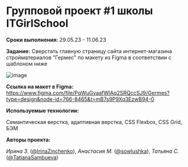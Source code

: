 ﻿# Групповой проект #1 школы ITGirlSchool

**Сроки выполнения:** 29.05.23 - 11.06.23

**Задание:** Сверстать главную страницу сайта интернет-магазина стройматериалов "Гермес" по макету из Figma в соответствии с шаблоном ниже

![image](https://github.com/IrinaZinchenko/group-project1_team6/assets/47675518/c2d775d5-c6e5-4443-bda9-323222ddaed9)

**Ссылка на макет в Figma:** https://www.figma.com/file/PqWuGvaafWlAq2SRQccSJ9/Germes?type=design&node-id=766-8465&t=mB7s9P9Xq3EzwB94-0

**Используемые технологии:**

Семантическая верстка, адаптивная верстка, CSS Flexbox, CSS Grid, БЭМ

**Авторы проекта:**

*Ирина З.* ([@IrinaZinchenko](https://github.com/IrinaZinchenko)), *Анастасия М.* ([@sowlushka](https://github.com/sowlushka)), *Татьяна С.* ([@TatianaSambueva](https://github.com/TatianaSambueva))
